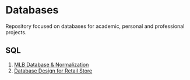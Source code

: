 # Databases
Repository focused on databases for academic, personal and professional projects.

## SQL
1. [MLB Database & Normalization](https://github.com/jasonmchlee/databases/tree/master/MLB%20Database)
2. [Database Design for Retail Store](https://github.com/jasonmchlee/databases/tree/master/Database%20Design%20for%20Retail%20Store)
